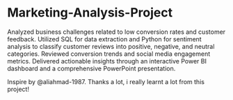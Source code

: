 # Marketing-Analysis-Project 
Analyzed business challenges related to low conversion rates and customer feedback. Utilized SQL for data extraction and Python for sentiment analysis to classify customer reviews into positive, negative, and neutral categories. Reviewed conversion trends and social media engagement metrics. Delivered actionable insights through an interactive Power BI dashboard and a comprehensive PowerPoint presentation.

Inspire by @aliahmad-1987. Thanks a lot, i really learnt a lot from this project!
